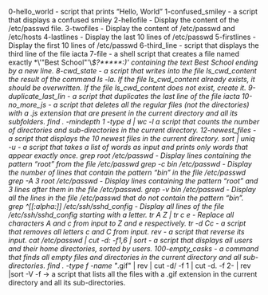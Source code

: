0-hello_world - script that prints “Hello, World”
1-confused_smiley - a script that displays a confused smiley
2-hellofile - Display the content of the /etc/passwd file.
3-twofiles - Display the content of /etc/passwd and /etc/hosts
4-lastlines - Display the last 10 lines of /etc/passwd
5-firstlines - Display the first 10 lines of /etc/passwd
6-third_line - script that displays the third line of the file iacta
7-file -  a shell script that creates a file named exactly \*\\'"Best School"\'\\*$\?\*\*\*\*\*:)' containing the text Best School ending by a new line.
8-cwd_state -  a script that writes into the file ls_cwd_content the result of the command ls -la. If the file ls_cwd_content already exists, it should be overwritten. If the file ls_cwd_content does not exist, create it.
9-duplicate_last_lin - a script that duplicates the last line of the file iacta
10-no_more_js - a script that deletes all the regular files (not the directories) with a .js extension that are present in the current directory and all its subfolders.
find . -mindepth 1 -type d | wc -l a script that counts the number of directories and sub-directories in the current directory.
12-newest_files - a script that displays the 10 newest files in the current directory.
sort | uniq -u - a script that takes a list of words as input and prints only words that appear exactly once.
grep root /etc/passwd - Display lines containing the pattern “root” from the file /etc/passwd
grep -c bin /etc/passwd - Display the number of lines that contain the pattern “bin” in the file /etc/passwd
grep -A 3 root /etc/passwd - Display lines containing the pattern “root” and 3 lines after them in the file /etc/passwd.
grep -v bin /etc/passwd - Display all the lines in the file /etc/passwd that do not contain the pattern “bin”.
grep ^[[:alpha:]] /etc/ssh/sshd_config - Display all lines of the file /etc/ssh/sshd_config starting with a letter.
tr A Z | tr c e - Replace all characters A and c from input to Z and e respectively.
tr -d Cc - a script that removes all letters c and C from input.
rev - a script that reverse its input.
cat /etc/passwd | cut -d: -f1,6 | sort - a script that displays all users and their home directories, sorted by users.
100-empty_casks - a command that finds all empty files and directories in the current directory and all sub-directories.
find . -type f -name "*.gif" | rev | cut -d/ -f 1 | cut -d. -f 2- | rev |sort -V -f -> a script that lists all the files with a .gif extension in the current directory and all its sub-directories.
